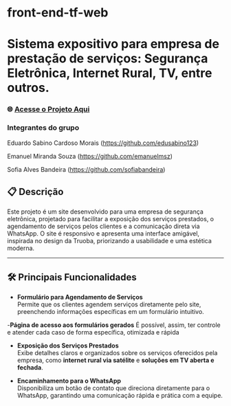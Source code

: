 # front-end-tf-web

# Sistema expositivo para empresa de prestação de serviços: Segurança Eletrônica, Internet Rural, TV, entre outros.

### 🌐 [Acesse o Projeto Aqui](https://ciroantenas.vercel.app/)

### Integrantes do grupo
Eduardo Sabino Cardoso Morais (https://github.com/edusabino123)

Emanuel Miranda Souza (https://github.com/emanuelmsz)

Sofia Alves Bandeira (https://github.com/sofiabandeira)

## 📋 Descrição  
Este projeto é um site desenvolvido para uma empresa de segurança eletrônica, projetado para facilitar a exposição dos serviços prestados, o agendamento de serviços pelos clientes e a comunicação direta via WhatsApp. O site é responsivo e apresenta uma interface amigável, inspirada no design da Truoba, priorizando a usabilidade e uma estética moderna.

---

## 🛠 Principais Funcionalidades  
- **Formulário para Agendamento de Serviços**  
  Permite que os clientes agendem serviços diretamente pelo site, preenchendo informações específicas em um formulário intuitivo.

-**Página de acesso aos formulários gerados**
  É possível, assim, ter controle e atender cada caso de forma específica, otimizada e rápida

- **Exposição dos Serviços Prestados**  
  Exibe detalhes claros e organizados sobre os serviços oferecidos pela empresa, como **internet rural via satélite** e **soluções em TV aberta e fechada**.

- **Encaminhamento para o WhatsApp**  
  Disponibiliza um botão de contato que direciona diretamente para o WhatsApp, garantindo uma comunicação rápida e prática com a equipe.


